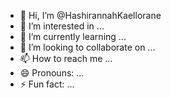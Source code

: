 - 👋 Hi, I’m @HashirannahKaellorane
- 👀 I’m interested in ...
- 🌱 I’m currently learning ...
- 💞️ I’m looking to collaborate on ...
- 📫 How to reach me ...
- 😄 Pronouns: ...
- ⚡ Fun fact: ...

<!---
HashirannahKaellorane/HashirannahKaellorane is a ✨ special ✨ repository because its `README.md` (this file) appears on your GitHub profile.
You can click the Preview link to take a look at your changes.
--->
